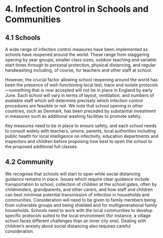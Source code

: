 # 4. Infection Control in Schools and Communities

## 4.1 Schools

A wide range of infection control measures have been implemented as
schools have reopened around the world. These range from staggering
opening by year groups, smaller class sizes, outdoor teaching and
variable start times through to personal protection, physical
distancing, and regular handwashing including, of course, for teachers
and other staff at school.

However, the crucial factor allowing school reopening around the world
has been the presence of well-functioning local test, trace and isolate
protocols—something that is now accepted will not be in place in England
by early June. Each school will vary in terms of layout, ventilation,
and numbers of available staff which will determine precisely which
infection control procedures are feasible or not. We note that school
opening in other countries, such as Denmark, has been preceded by
substantial investment in measures such as additional washing facilities
to promote safety.

Key measures need to be in place to ensure safety, and each school needs
to consult widely with teachers, unions, parents, local authorities
including public health for local intelligence on infectivity, education
departments and inspectors and children before proposing how best to
open the school to the proposed additional full classes.

## 4.2 Community

We recognise that schools will start to open while social distancing
guidance remains in place. Issues which require clear guidance include
transportation to school, collection of children at the school gates,
often by childminders, grandparents, and other carers, and how staff and
children can best minimise potential transmission of infection in
households and communities. Consideration will need to be given to
family members being from vulnerable groups and being shielded and for
multigenerational family households. Schools need to work with the local
communities to develop specific protocols suited to the local
environment (for instance, a village school faces different challenges
than an inner city one). Dealing with children’s anxiety about social
distancing also requires careful consideration.
